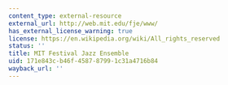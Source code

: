 ```yaml
---
content_type: external-resource
external_url: http://web.mit.edu/fje/www/
has_external_license_warning: true
license: https://en.wikipedia.org/wiki/All_rights_reserved
status: ''
title: MIT Festival Jazz Ensemble
uid: 171e843c-b46f-4587-8799-1c31a4716b84
wayback_url: ''
---
```

